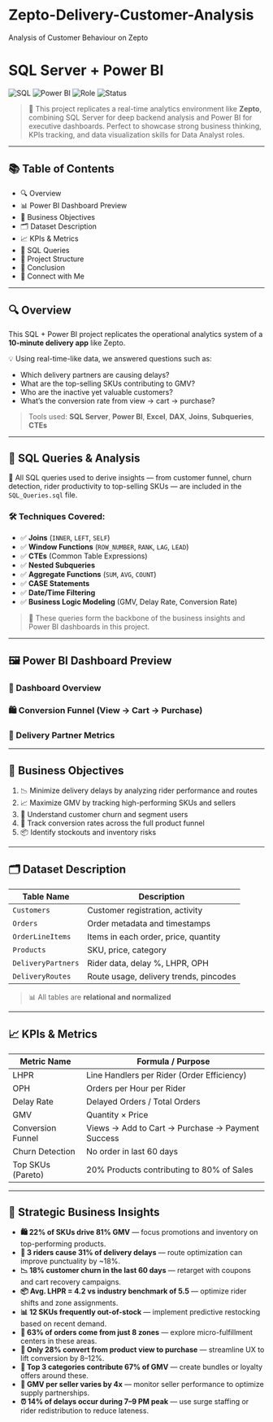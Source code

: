 # Zepto-Delivery-Customer-Analysis
Analysis of Customer Behaviour on Zepto

#  SQL Server + Power BI

![SQL](https://img.shields.io/badge/Tech-SQL%20Server-red)
![Power BI](https://img.shields.io/badge/Visualized%20With-Power%20BI-yellow)
![Role](https://img.shields.io/badge/Role-Data%20Analyst-blue)
![Status](https://img.shields.io/badge/Status-Completed-brightgreen)

> 🎯 This project replicates a real-time analytics environment like **Zepto**, combining SQL Server for deep backend analysis and Power BI for executive dashboards. Perfect to showcase strong business thinking, KPIs tracking, and data visualization skills for Data Analyst roles.

---

## 📚 Table of Contents

- 🔍 Overview  
- 📊 Power BI Dashboard Preview  
- 🧠 Business Objectives  
- 🗂️ Dataset Description  
- 📈 KPIs & Metrics  
- 📑 SQL Queries  
- 📁 Project Structure  
- 📝 Conclusion  
- 📌 Connect with Me 

---

## 🔍 Overview

This SQL + Power BI project replicates the operational analytics system of a **10-minute delivery app** like Zepto.

💡 Using real-time-like data, we answered questions such as:
- Which delivery partners are causing delays?
- What are the top-selling SKUs contributing to GMV?
- Who are the inactive yet valuable customers?
- What’s the conversion rate from view → cart → purchase?

> Tools used: **SQL Server**, **Power BI**, **Excel**, **DAX**, **Joins**, **Subqueries**, **CTEs**

---


## 💾 SQL Queries & Analysis

📁 All SQL queries used to derive insights — from customer funnel, churn detection, rider productivity to top-selling SKUs — are included in the `SQL_Queries.sql` file.

### 🛠️ Techniques Covered:

- ✅ **Joins** (`INNER`, `LEFT`, `SELF`)
- ✅ **Window Functions** (`ROW_NUMBER`, `RANK`, `LAG`, `LEAD`)
- ✅ **CTEs** (Common Table Expressions)
- ✅ **Nested Subqueries**
- ✅ **Aggregate Functions** (`SUM`, `AVG`, `COUNT`)
- ✅ **CASE Statements**
- ✅ **Date/Time Filtering**
- ✅ **Business Logic Modeling** (GMV, Delay Rate, Conversion Rate)

> 📌 These queries form the backbone of the business insights and Power BI dashboards in this project.

---


## 🖼️ Power BI Dashboard Preview


### 📌 Dashboard Overview

### 🛍️ Conversion Funnel (View → Cart → Purchase)

### 🚚 Delivery Partner Metrics

---

## 🎯 Business Objectives

1. 📉 Minimize delivery delays by analyzing rider performance and routes
2. 📈 Maximize GMV by tracking high-performing SKUs and sellers
3. 🧠 Understand customer churn and segment users
4. 🛒 Track conversion rates across the full product funnel
5. 📦 Identify stockouts and inventory risks

---

## 🗂️ Dataset Description

| Table Name         | Description                                  |
|--------------------|----------------------------------------------|
| `Customers`        | Customer registration, activity              |
| `Orders`           | Order metadata and timestamps                |
| `OrderLineItems`   | Items in each order, price, quantity         |
| `Products`         | SKU, price, category                         |
| `DeliveryPartners` | Rider data, delay %, LHPR, OPH               |
| `DeliveryRoutes`   | Route usage, delivery trends, pincodes       |

> 📊 All tables are **relational and normalized**

---

## 📈 KPIs & Metrics

| Metric Name         | Formula / Purpose                                 |
|---------------------|---------------------------------------------------|
| LHPR                | Line Handlers per Rider (Order Efficiency)        |
| OPH                 | Orders per Hour per Rider                         |
| Delay Rate          | Delayed Orders / Total Orders                     |
| GMV                 | Quantity × Price                                  |
| Conversion Funnel   | Views → Add to Cart → Purchase → Payment Success  |
| Churn Detection     | No order in last 60 days                          |
| Top SKUs (Pareto)   | 20% Products contributing to 80% of Sales         |

---

## 🧠 Strategic Business Insights

- **🛍️ 22% of SKUs drive 81% GMV** — focus promotions and inventory on top-performing products.
- **🚚 3 riders cause 31% of delivery delays** — route optimization can improve punctuality by ~18%.
- **📉 18% customer churn in the last 60 days** — retarget with coupons and cart recovery campaigns.
- **📦 Avg. LHPR = 4.2 vs industry benchmark of 5.5** — optimize rider shifts and zone assignments.
- **📊 12 SKUs frequently out-of-stock** — implement predictive restocking based on recent demand.
- **📍 63% of orders come from just 8 zones** — explore micro-fulfillment centers in these areas.
- **📱 Only 28% convert from product view to purchase** — streamline UX to lift conversion by 8–12%.
- **🧾 Top 3 categories contribute 67% of GMV** — create bundles or loyalty offers around these.
- **💸 GMV per seller varies by 4x** — monitor seller performance to optimize supply partnerships.
- **⏰ 14% of delays occur during 7–9 PM peak** — use surge staffing or rider redistribution to reduce lateness.

